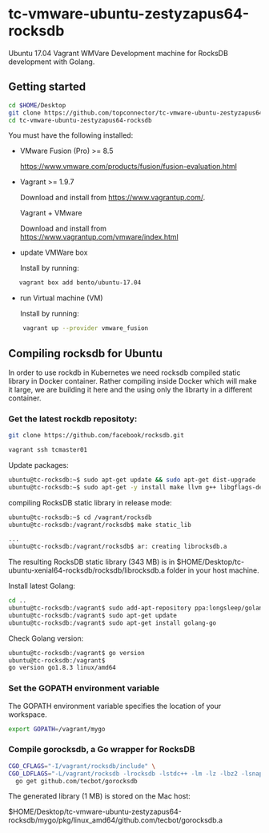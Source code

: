 # tc-vmware-ubuntu-zestyzapus64-rocksdb

Ubuntu 17.04 Vagrant WMVare Development machine for RocksDB development with Golang.

## Getting started

```bash
cd $HOME/Desktop
git clone https://github.com/topconnector/tc-vmware-ubuntu-zestyzapus64-rocksdb.git
cd tc-vmware-ubuntu-zestyzapus64-rocksdb
```

You must have the following installed:

* VMware Fusion (Pro) >= 8.5
  
  https://www.vmware.com/products/fusion/fusion-evaluation.html
    
* Vagrant >= 1.9.7

  Download and install from https://www.vagrantup.com/.

  Vagrant + VMware
  
  Download and install from https://www.vagrantup.com/vmware/index.html
     
* update VMWare box

  Install by running: 
    
```bash
   vagrant box add bento/ubuntu-17.04
```
    
* run Virtual machine (VM)

  Install by running: 
  
```bash
    vagrant up --provider vmware_fusion
```

## Compiling rocksdb for Ubuntu

In order to use rockdb in Kubernetes we need rocksdb compiled static library in Docker container. Rather compiling
inside Docker which will make it large, we are building it here and the using only the librarty in a different container.

### Get the latest rockdb repositoty:

```bash
git clone https://github.com/facebook/rocksdb.git
```

```bash
vagrant ssh tcmaster01
```

Update packages:

```bash
ubuntu@tc-rocksdb:~$ sudo apt-get update && sudo apt-get dist-upgrade
ubuntu@tc-rocksdb:~$ sudo apt-get -y install make llvm g++ libgflags-dev libsnappy-dev  zlib1g-dev libbz2-dev liblz4-dev libzstd-dev
```

compiling RocksDB static library in release mode:

```bash
ubuntu@tc-rocksdb:~$ cd /vagrant/rocksdb
ubuntu@tc-rocksdb:/vagrant/rocksdb$ make static_lib 

...
ubuntu@tc-rocksdb:/vagrant/rocksdb$ ar: creating librocksdb.a
```

The resulting RocksDB static library (343 MB) is in 
$HOME/Desktop/tc-ubuntu-xenial64-rocksdb/rocksdb/librocksdb.a 
folder in your host machine.

Install latest Golang:

```bash
cd ..
ubuntu@tc-rocksdb:/vagrant$ sudo add-apt-repository ppa:longsleep/golang-backports
ubuntu@tc-rocksdb:/vagrant$ sudo apt-get update
ubuntu@tc-rocksdb:/vagrant$ sudo apt-get install golang-go
```

Check Golang version:

```bash
ubuntu@tc-rocksdb:/vagrant$ go version
ubuntu@tc-rocksdb:/vagrant$ 
go version go1.8.3 linux/amd64
```

### Set the GOPATH environment variable

The GOPATH environment variable specifies the location of your workspace. 

```bash
export GOPATH=/vagrant/mygo
```

### Compile gorocksdb, a Go wrapper for RocksDB

```bash
CGO_CFLAGS="-I/vagrant/rocksdb/include" \
CGO_LDFLAGS="-L/vagrant/rocksdb -lrocksdb -lstdc++ -lm -lz -lbz2 -lsnappy -llz4 -lzstd" \
  go get github.com/tecbot/gorocksdb
```
The generated library (1 MB) is stored on the Mac host:

$HOME/Desktop/tc-vmware-ubuntu-zestyzapus64-rocksdb/mygo/pkg/linux_amd64/github.com/tecbot/gorocksdb.a


